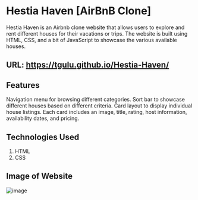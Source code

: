 # Hestia Haven [AirBnB Clone]

Hestia Haven is an Airbnb clone website that allows users to explore and rent different houses for their vacations or trips. The website is built using HTML, CSS, and a bit of JavaScript to showcase the various available houses.

## URL: https://tgulu.github.io/Hestia-Haven/

## Features
Navigation menu for browsing different categories.
Sort bar to showcase different houses based on different criteria.
Card layout to display individual house listings.
Each card includes an image, title, rating, host information, availability dates, and pricing.

## Technologies Used

1. HTML
2. CSS


## Image of Website
![image](https://github.com/tgulu/Hestia-Haven/assets/86728005/d86facea-7de0-4345-8f33-bc1144b6a380)
